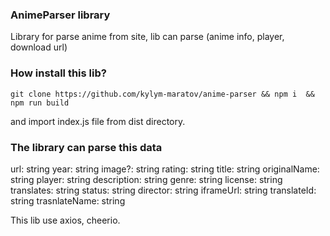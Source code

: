 ### AnimeParser library

Library for parse anime from site, lib can parse (anime info, player, download url)

### How install this lib?

`git clone https://github.com/kylym-maratov/anime-parser
&&
npm i 
&& 
npm run build`

and import index.js file from dist directory.

### The library can parse this data

url: string
year: string
image?: string
rating: string
title: string
originalName: string
player: string
description: string
genre: string
license: string
translates: string
status: string
director: string
iframeUrl: string
translateId: string
trasnlateName: string

This lib use axios, cheerio.
